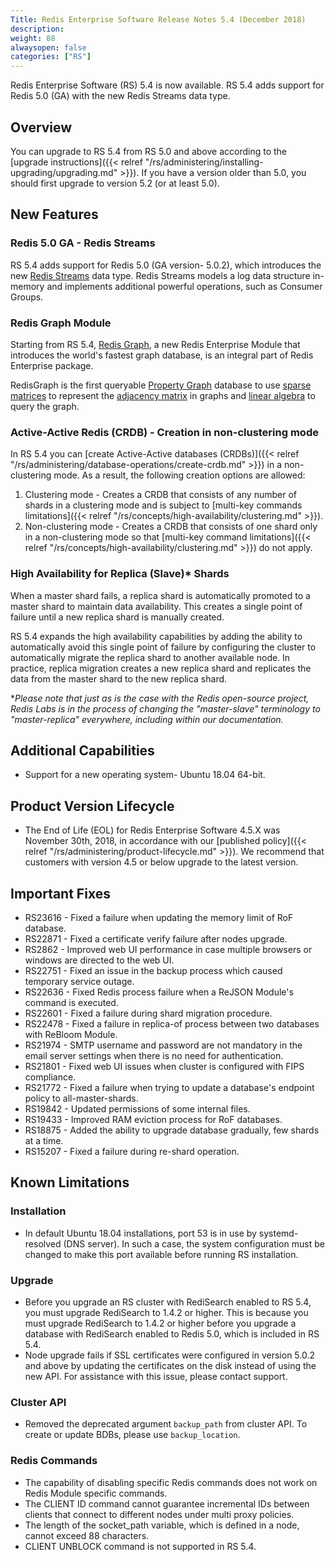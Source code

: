 ```yaml
---
Title: Redis Enterprise Software Release Notes 5.4 (December 2018)
description: 
weight: 88
alwaysopen: false
categories: ["RS"]
---
```

Redis Enterprise Software (RS) 5.4 is now available. RS 5.4 adds support for Redis 5.0 (GA) with the new Redis Streams data type.

## Overview

You can upgrade to RS 5.4 from RS 5.0 and above according to the [upgrade instructions]({{< relref "/rs/administering/installing-upgrading/upgrading.md" >}}). If you have a version older than 5.0, you should first upgrade to version 5.2 (or at least 5.0).

## New Features

### Redis 5.0 GA - Redis Streams

RS 5.4 adds support for Redis 5.0 (GA version- 5.0.2), which introduces the new [Redis Streams](https://redis.io/topics/streams-intro) data type. Redis Streams models a log data structure in-memory and implements additional powerful operations, such as Consumer Groups.

### Redis Graph Module

Starting from RS 5.4, [Redis Graph](https://oss.redislabs.com/redisgraph/), a new Redis Enterprise Module that introduces the world's fastest graph database, is an integral part of Redis Enterprise package.

RedisGraph is the first queryable [Property Graph](https://github.com/opencypher/openCypher/blob/master/docs/property-graph-model.adoc) database to use [sparse matrices](https://en.wikipedia.org/wiki/Sparse_matrix) to represent the [adjacency matrix](https://en.wikipedia.org/wiki/Adjacency_matrix) in graphs and [linear algebra](http://faculty.cse.tamu.edu/davis/GraphBLAS.html) to query the graph.

### Active-Active Redis (CRDB) - Creation in non-clustering mode

In RS 5.4 you can [create Active-Active databases (CRDBs)]({{< relref "/rs/administering/database-operations/create-crdb.md" >}}) in a non-clustering mode. As a result, the following creation options are allowed:

1. Clustering mode - Creates a CRDB that consists of any number of shards in a clustering mode and is subject to [multi-key commands limitations]({{< relref "/rs/concepts/high-availability/clustering.md" >}}).
1. Non-clustering mode - Creates a CRDB that consists of one shard only in a non-clustering mode so that [multi-key command limitations]({{< relref "/rs/concepts/high-availability/clustering.md" >}}) do not apply.

### High Availability for Replica (Slave)* Shards

When a master shard fails, a replica shard is automatically promoted to a master shard to maintain data availability. This creates a single point of failure until a new replica shard is manually created.

RS 5.4 expands the high availability capabilities by adding the ability to automatically avoid this single point of failure by configuring the cluster to automatically migrate the replica shard to another available node. In practice, replica migration creates a new replica shard and replicates the data from the master shard to the new replica shard.

*_Please note that just as is the case with the Redis open-source project, Redis Labs is in the process of changing the "master-slave" terminology to "master-replica" everywhere, including within our documentation._

## Additional Capabilities

*   Support for a new operating system- Ubuntu 18.04 64-bit.

## Product Version Lifecycle

*   The End of Life (EOL) for Redis Enterprise Software 4.5.X was November 30th, 2018, in accordance with our [published policy]({{< relref "/rs/administering/product-lifecycle.md" >}}). We recommend that customers with version 4.5 or below upgrade to the latest version.

## Important Fixes

*   RS23616 - Fixed a failure when updating the memory limit of RoF database.
*   RS22871 - Fixed a certificate verify failure after nodes upgrade.
*   RS2862 - Improved web UI performance in case multiple browsers or windows are directed to the web UI.
*   RS22751 - Fixed an issue in the backup process which caused temporary service outage.
*   RS22636 - Fixed Redis process failure when a ReJSON Module's command is executed.
*   RS22601 - Fixed a failure during shard migration procedure.
*   RS22478 - Fixed a failure in replica-of process between two databases with ReBloom Module.
*   RS21974 - SMTP username and password are not mandatory in the email server settings when there is no need for authentication.
*   RS21801 - Fixed web UI issues when cluster is configured with FIPS compliance.
*   RS21772 - Fixed a failure when trying to update a database's endpoint policy to all-master-shards.
*   RS19842 - Updated permissions of some internal files.
*   RS19433 - Improved RAM eviction process for RoF databases.
*   RS18875 - Added the ability to upgrade database gradually, few shards at a time.
*   RS15207 - Fixed a failure during re-shard operation.

## Known Limitations

### Installation

*   In default Ubuntu 18.04 installations, port 53 is in use by systemd-resolved (DNS server). In such a case, the system configuration must be changed to make this port available before running RS installation.

### Upgrade

*   Before you upgrade an RS cluster with RediSearch enabled to RS 5.4, you must upgrade RediSearch to 1.4.2 or higher. This is because  you must upgrade RediSearch to 1.4.2 or higher before you upgrade a database with RediSearch enabled to Redis 5.0, which is included in RS 5.4.
*   Node upgrade fails if SSL certificates were configured in version 5.0.2 and above by updating the certificates on the disk instead of using the new API. For assistance with this issue, please contact support. 

### Cluster API

*   Removed the deprecated argument `backup_path` from cluster API. To create or update BDBs, please use `backup_location`.

### Redis Commands

*   The capability of disabling specific Redis commands does not work on Redis Module specific commands.
*   The CLIENT ID command cannot guarantee incremental IDs between clients that connect to different nodes under multi proxy policies.
*   The length of the socket_path variable, which is defined in a node, cannot exceed 88 characters.
*   CLIENT UNBLOCK command is not supported in RS 5.4.
